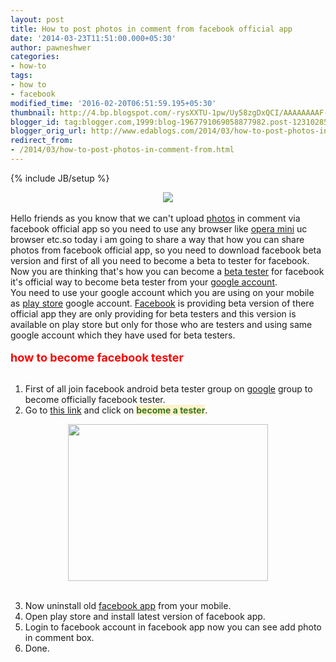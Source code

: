 ```yaml
---
layout: post
title: How to post photos in comment from facebook official app
date: '2014-03-23T11:51:00.000+05:30'
author: pawneshwer
categories:
- how-to
tags:
- how to
- facebook
modified_time: '2016-02-20T06:51:59.195+05:30'
thumbnail: http://4.bp.blogspot.com/-rysXXTU-1pw/Uy58zgDxQCI/AAAAAAAAF-w/wY9SBp9S9Yo/s72-c/facebook-android-logo.jpg
blogger_id: tag:blogger.com,1999:blog-1967791069058877982.post-1231028551301009581
blogger_orig_url: http://www.edablogs.com/2014/03/how-to-post-photos-in-comment-from.html
redirect_from:
- /2014/03/how-to-post-photos-in-comment-from.html
---
```


{% include JB/setup %}

<div dir="ltr" style="text-align: left;" trbidi="on"><div class="separator" style="clear: both; text-align: center;"><a href="http://4.bp.blogspot.com/-rysXXTU-1pw/Uy58zgDxQCI/AAAAAAAAF-w/wY9SBp9S9Yo/s1600/facebook-android-logo.jpg" imageanchor="1" style="margin-left: 1em; margin-right: 1em;"><img border="0" src="http://4.bp.blogspot.com/-rysXXTU-1pw/Uy58zgDxQCI/AAAAAAAAF-w/wY9SBp9S9Yo/s1600/facebook-android-logo.jpg" /></a></div><div dir="ltr"><br /></div><div dir="ltr">Hello friends as you know that we can't upload <a class="zem_slink" href="http://en.wikipedia.org/wiki/Photograph" rel="wikipedia" target="_blank" title="Photograph">photos</a> in comment via facebook official app so you need to use any browser like <a class="zem_slink" href="http://www.opera.com/" rel="homepage" target="_blank" title="Opera Software">opera mini</a> uc browser etc.so today i am going to share a way that how you can share photos from facebook official app, so you need to download facebook beta version and first of all you need to become a beta to tester for facebook. Now you are thinking that's how you can become a <a class="zem_slink" href="http://en.wikipedia.org/wiki/Software_release_life_cycle" rel="wikipedia" target="_blank" title="Software release life cycle">beta tester</a> for facebook it's official way to become beta tester from your <a class="zem_slink" href="http://en.wikipedia.org/wiki/Google_Account" rel="wikipedia" target="_blank" title="Google Account">google account</a>.<br />You need to use your google account which you are using on your mobile as <a class="zem_slink" href="http://en.wikipedia.org/wiki/Google_Play" rel="wikipedia" target="_blank" title="Google Play">play store</a> google account. <a class="zem_slink" href="http://www.facebook.com/" rel="homepage" target="_blank" title="Faceboo">Facebook</a> is providing beta version of there official app they are only providing for beta testers and this version is available on play store but only for those who are testers and using same google account which they have used for beta testers.</div><div dir="ltr"><br /></div><div dir="ltr"><b><span style="color: red; font-size: large;">how to become facebook tester</span></b></div><div dir="ltr"><br /></div><div dir="ltr"></div><ol style="text-align: left;"><li>First of all join facebook android beta tester group on <a class="zem_slink" href="http://google.com/" rel="homepage" target="_blank" title="Google">google</a> group to become officially facebook tester.</li><li>Go to <a href="http://bit.ly/188w7AT" rel="nofollow" target="_blank">this link</a> and click on <span style="color: #38761d;"><b style="background-color: #fff2cc;">become a tester</b></span>.</li></ol><div class="separator" style="clear: both; text-align: center;"><a href="http://3.bp.blogspot.com/-0WjCXUQJTVY/Uy581jVY4SI/AAAAAAAAF-8/5Xr0bBs-WY0/s1600/Screen-Shot-2013-06-24-at-10.26.03-AM.png" imageanchor="1" style="margin-left: 1em; margin-right: 1em;"><img border="0" height="251" src="http://3.bp.blogspot.com/-0WjCXUQJTVY/Uy581jVY4SI/AAAAAAAAF-8/5Xr0bBs-WY0/s1600/Screen-Shot-2013-06-24-at-10.26.03-AM.png" width="320" /></a></div><div><br /></div><ol start="3" style="text-align: left;"><li>Now uninstall old <a class="zem_slink" href="http://en.wikipedia.org/wiki/Facebook_Platform" rel="wikipedia" target="_blank" title="Facebook Platform">facebook app</a> from your mobile.</li><li>Open play store and install latest version of facebook app.</li><li>Login to facebook account in facebook app now you can see add photo in comment box.</li><li>Done.</li></ol></div>